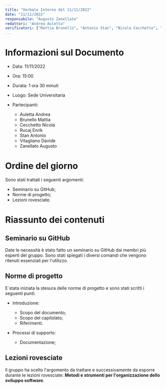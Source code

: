 ```yaml
---
title: "Verbale Interno del 11/11/2022"
date: "11/11/2022"
responsabile: "Augusto Zanellato"
redattori: "Andrea Auletta"
verificatori: ["Mattia Brunello", "Antonio Stan", "Nicola Cecchetto", "Enrik Rucaj", "Davide Vitagliano"]
...
```


# Informazioni sul Documento

* Data: 11/11/2022
* Ora: 15:00
* Durata: 1 ora 30 minuti
* Luogo: Sede Universitaria
* Partecipanti:

  * Auletta Andrea
  * Brunello Mattia
  * Cecchetto Nicola
  * Rucaj Enrik
  * Stan Antonio
  * Vitagliano Davide
  * Zanellato Augusto

# Ordine del giorno

Sono stati trattati i seguenti argomenti:

* Seminario su GitHub;
* Norme di progetto;
* Lezioni rovesciate.

# Riassunto dei contenuti

## Seminario su GitHub

Date le necessità è stato fatto un seminario su GitHub dai membri più esperti del gruppo.
Sono stati spiegati i diversi comandi che vengono ritenuti essenziali per l'utilizzo.

## Norme di progetto

E`stata iniziata la stesura delle norme di progetto e sono stati scritti i seguenti punti:

* Introduzione:

  * Scopo del documento;
  * Scopo del capitolato;
  * Riferimenti.

* Processi di supporto:

  * Documentazione;

## Lezioni rovesciate

Il gruppo ha scelto l'argomento da trattare e successivamente da esporre durante le lezioni rovesciate: **Metodi e strumenti per l'organizzazione dello sviluppo software**.
